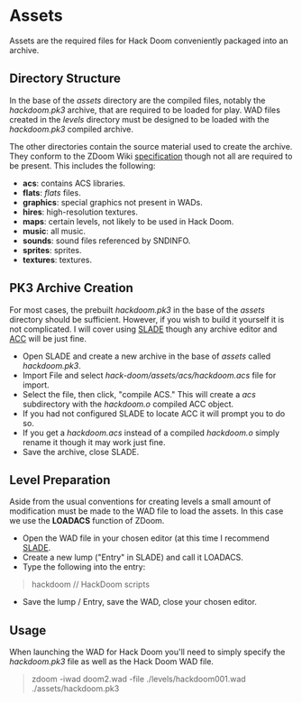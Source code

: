 # Assets #
Assets are the required files for Hack Doom conveniently packaged into an archive.

## Directory Structure ##
In the base of the *assets* directory are the compiled files, notably the *hackdoom.pk3* archive, that are required to be loaded for play.  WAD files created in the *levels* directory must be designed to be loaded with the *hackdoom.pk3* compiled archive.

The other directories contain the source material used to create the archive.  They conform to the ZDoom Wiki [specification](http://zdoom.org/wiki/Using_ZIPs_as_WAD_replacement) though not all are required to be present.  This includes the following:
* **acs**:  contains ACS libraries.
* **flats**:  *flats* files.
* **graphics**:  special graphics not present in WADs.
* **hires**:  high-resolution textures.
* **maps**:  certain levels, not likely to be used in Hack Doom.
* **music**:  all music.
* **sounds**:  sound files referenced by SNDINFO.
* **sprites**:  sprites.
* **textures**:  textures.

## PK3 Archive Creation ##
For most cases, the prebuilt *hackdoom.pk3* in the base of the *assets* directory should be sufficient.  However, if you wish to build it yourself it is not complicated.  I will cover using [SLADE](http://slade.mancubus.net/) though any archive editor and [ACC](http://zdoom.org/wiki/ACC) will be just fine.
* Open SLADE and create a new archive in the base of *assets* called *hackdoom.pk3*.
* Import File and select *hack-doom/assets/acs/hackdoom.acs* file for import.
* Select the file, then click, "compile ACS." This will create a *acs* subdirectory with the *hackdoom.o* compiled ACC object.
 * If you had not configured SLADE to locate ACC it will prompt you to do so.
 * If you get a *hackdoom.acs* instead of a compiled *hackdoom.o* simply rename it though it may work just fine.
* Save the archive, close SLADE.

## Level Preparation ##
Aside from the usual conventions for creating levels a small amount of modification must be made to the WAD file to load the assets.  In this case we use the **LOADACS** function of ZDoom.
* Open the WAD file in your chosen editor (at this time I recommend [SLADE](http://slade.mancubus.net/).
* Create a new lump ("Entry" in SLADE) and call it LOADACS.
* Type the following into the entry:

> hackdoom // HackDoom scripts

* Save the lump / Entry, save the WAD, close your chosen editor.

## Usage ##
When launching the WAD for Hack Doom you'll need to simply specify the *hackdoom.pk3* file as well as the Hack Doom WAD file.
> zdoom -iwad doom2.wad -file ./levels/hackdoom001.wad ./assets/hackdoom.pk3

